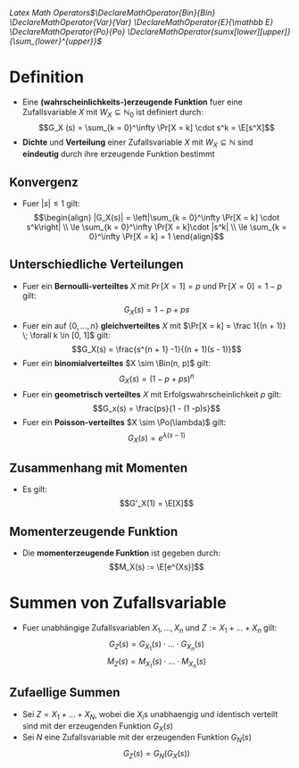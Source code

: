 ###### Latex Math Operators$\DeclareMathOperator{Bin}{Bin} \DeclareMathOperator{Var}{Var} \DeclareMathOperator{E}{\mathbb E} \DeclareMathOperator{Po}{Po} \DeclareMathOperator{sumx[lower][upper]}{\sum_{lower}^{upper}}$
#  Definition
- Eine **(wahrscheinlichkeits-)erzeugende Funktion** fuer eine Zufallsvariable $X$ mit $W_X \subseteq \mathbb N_0$ ist definiert durch:
$$G_X (s) = \sum_{k = 0}^\infty  \Pr[X = k] \cdot s^k = \E[s^X]$$
- **Dichte** und **Verteilung** einer Zufallsvariable $X$ mit $W_X \subseteq \mathbb N$ sind **eindeutig** durch ihre erzeugende Funktion bestimmt
## Konvergenz
- Fuer $|s| \le 1$ gilt:
$$\begin{align}
|G_X(s)| = \left|\sum_{k = 0}^\infty \Pr[X = k] \cdot s^k\right| \\
\le \sum_{k = 0}^\infty \Pr[X = k]\cdot |s^k| \\
\le \sum_{k = 0}^\infty \Pr[X = k]  = 1
\end{align}$$
## Unterschiedliche Verteilungen
- Fuer ein **Bernoulli-verteiltes** $X$ mit  $\Pr[X = 1] = p$ und $\Pr[X = 0] = 1 -p$ gilt:
$$G_X(s) = 1-p+ps$$
- Fuer ein auf $\{0,...,n\}$ **gleichverteiltes** $X$ mit $\Pr[X = k] = \frac 1{(n + 1)} \; \forall k \in [0, 1]$ gilt: 
$$G_X(s) = \frac{s^{n + 1} -1}{(n + 1)(s - 1)}$$
- Fuer ein **binomialverteiltes** $X \sim \Bin(n, p)$ gilt: 
$$G_X(s) = (1 - p + ps)^n$$
- Fuer ein **geometrisch verteiltes** $X$ mit Erfolgswahrscheinlichkeit $p$ gilt:
$$G_x(s) = \frac{ps}{1 - (1 -p)s}$$
- Fuer ein **Poisson-verteiltes** $X \sim \Po(\lambda)$ gilt: 
$$G_X(s) = e^{\lambda(s - 1)}$$
## Zusammenhang mit Momenten
- Es gilt: 
$$G'_X(1) = \E[X]$$
## Momenterzeugende Funktion
- Die **momenterzeugende Funktion** ist gegeben durch:
$$M_X(s) := \E[e^{Xs}]$$
# Summen von Zufallsvariable
- Fuer unabhängige Zufallsvariablen $X_1,...,X_n$ und $Z:= X_1+...+X_n$ gilt:
$$G_Z(s) = G_{X_1}(s) \cdot ...\cdot G_{X_n}(s)$$
$$M_Z(s) = M_{X_1}(s) \cdot ...\cdot M_{X_n}(s)$$
## Zufaellige Summen
- Sei $Z = X_1+...+X_N$, wobei  die $X_i$s unabhaengig und identisch verteilt sind mit der erzeugenden Funktion $G_X(s)$ 
- Sei $N$ eine Zufallsvariable mit der erzeugenden Funktion $G_N(s)$
$$G_Z(s)= G_N(G_X(s))$$ 